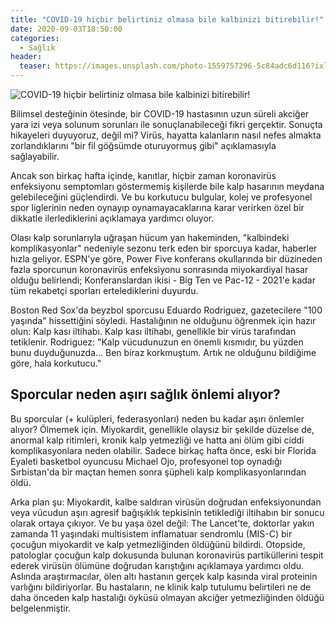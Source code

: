 ```yaml
---
title: "COVID-19 hiçbir belirtiniz olmasa bile kalbinizi bitirebilir!"
date: 2020-09-03T18:50:00
categories:
  - Sağlık
header:
  teaser: https://images.unsplash.com/photo-1559757296-5c84adc6d116?ixlib=rb-1.2.1&ixid=eyJhcHBfaWQiOjEyMDd9&auto=format&fit=crop&w=1489&q=80
---
```

![COVID-19 hiçbir belirtiniz olmasa bile kalbinizi bitirebilir!](https://images.unsplash.com/photo-1559757296-5c84adc6d116?ixlib=rb-1.2.1&ixid=eyJhcHBfaWQiOjEyMDd9&auto=format&fit=crop&w=1489&q=80)

Bilimsel desteğinin ötesinde, bir COVID-19 hastasının uzun süreli akciğer yara izi veya solunum sorunları ile sonuçlanabileceği fikri gerçektir. Sonuçta hikayeleri duyuyoruz, değil mi? Virüs, hayatta kalanların nasıl nefes almakta zorlandıklarını "bir fil göğsümde oturuyormuş gibi" açıklamasıyla sağlayabilir.

Ancak son birkaç hafta içinde, kanıtlar, hiçbir zaman koronavirüs enfeksiyonu semptomları göstermemiş kişilerde bile kalp hasarının meydana gelebileceğini güçlendirdi. Ve bu korkutucu bulgular, kolej ve profesyonel spor liglerinin neden oynayıp oynamayacaklarına karar verirken özel bir dikkatle ilerlediklerini açıklamaya yardımcı oluyor.

Olası kalp sorunlarıyla uğraşan hücum yan hakeminden, "kalbindeki komplikasyonlar" nedeniyle sezonu terk eden bir sporcuya kadar, haberler hızla geliyor. ESPN'ye göre, Power Five konferans okullarında bir düzineden fazla sporcunun koronavirüs enfeksiyonu sonrasında miyokardiyal hasar olduğu belirlendi; Konferanslardan ikisi - Big Ten ve Pac-12 - 2021'e kadar tüm rekabetçi sporları ertelediklerini duyurdu.

Boston Red Sox'da beyzbol sporcusu Eduardo Rodriguez, gazetecilere "100 yaşında" hissettiğini söyledi. Hastalığının ne olduğunu öğrenmek için hazır olun: Kalp kası iltihabı. Kalp kası iltihabı, genellikle bir virüs tarafından tetiklenir. Rodriguez: "Kalp vücudunuzun en önemli kısmıdır, bu yüzden bunu duyduğunuzda… Ben biraz korkmuştum. Artık ne olduğunu bildiğime göre, hala korkutucu."

Sporcular neden aşırı sağlık önlemi alıyor?
-
Bu sporcular (+ kulüpleri, federasyonları) neden bu kadar aşırı önlemler alıyor? Ölmemek için. Miyokardit, genellikle olaysız bir şekilde düzelse de, anormal kalp ritimleri, kronik kalp yetmezliği ve hatta ani ölüm gibi ciddi komplikasyonlara neden olabilir. Sadece birkaç hafta önce, eski bir Florida Eyaleti basketbol oyuncusu Michael Ojo, profesyonel top oynadığı Sırbistan'da bir maçtan hemen sonra şüpheli kalp komplikasyonlarından öldü.

Arka plan şu: Miyokardit, kalbe saldıran virüsün doğrudan enfeksiyonundan veya vücudun aşırı agresif bağışıklık tepkisinin tetiklediği iltihabın bir sonucu olarak ortaya çıkıyor. Ve bu yaşa özel değil: The Lancet'te, doktorlar yakın zamanda 11 yaşındaki multisistem inflamatuar sendromlu (MIS-C) bir çocuğun miyokardit ve kalp yetmezliğinden öldüğünü bildirdi. Otopside, patologlar çocuğun kalp dokusunda bulunan koronavirüs partiküllerini tespit ederek virüsün ölümüne doğrudan karıştığını açıklamaya yardımcı oldu. Aslında araştırmacılar, ölen altı hastanın gerçek kalp kasında viral proteinin varlığını bildiriyorlar. Bu hastaların, ne klinik kalp tutulumu belirtileri ne de daha önceden kalp hastalığı öyküsü olmayan akciğer yetmezliğinden öldüğü belgelenmiştir.
